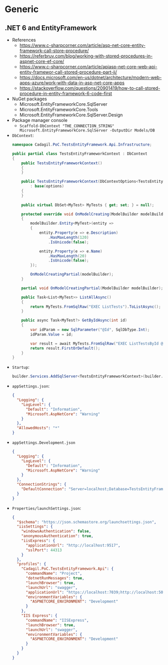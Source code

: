 # Generic

## .NET 6 and EntityFramework
- References
  - https://www.c-sharpcorner.com/article/asp-net-core-entity-framework-call-store-procedure/
  - https://referbruv.com/blog/working-with-stored-procedures-in-aspnet-core-ef-core/
  - https://www.c-sharpcorner.com/article/apiasp-net-core-web-api-entity-framewor-call-stored-procedure-part-ii/
  - https://docs.microsoft.com/en-us/dotnet/architecture/modern-web-apps-azure/work-with-data-in-asp-net-core-apps
  - https://stackoverflow.com/questions/20901419/how-to-call-stored-procedure-in-entity-framework-6-code-first
- NuGet packages
  - Microsoft.EntityFrameworkCore.SqlServer
  - Microsoft.EntityFrameworkCore.Tools
  - Microsoft.EntityFrameworkCore.SqlServer.Design
- Package manager console
  - `Scaffold-DbContext "THE_CONNECTION_STRING" Microsoft.EntityFrameworkCore.SqlServer -OutputDir Models/DB`
- `DbContext`:
  ```csharp
  namespace Cadagil.PoC.TestsEntityFramework.Api.Infrastructure;

  public partial class TestsEntityFrameworkContext : DbContext
  {
      public TestsEntityFrameworkContext()
      {
      }

      public TestsEntityFrameworkContext(DbContextOptions<TestsEntityFrameworkContext> options)
          : base(options)
      {
      }
   
      public virtual DbSet<MyTest> MyTests { get; set; } = null!;
  
      protected override void OnModelCreating(ModelBuilder modelBuilder)
      {
          modelBuilder.Entity<MyTest>(entity =>
          {
              entity.Property(e => e.Description)
                  .HasMaxLength(120)
                  .IsUnicode(false);

              entity.Property(e => e.Name)
                  .HasMaxLength(20)
                  .IsUnicode(false);
          });

          OnModelCreatingPartial(modelBuilder);
      }

      partial void OnModelCreatingPartial(ModelBuilder modelBuilder);

      public Task<List<MyTest>> ListAllAsync()
      {
          return MyTests.FromSqlRaw("EXEC ListTests").ToListAsync();
      }

      public async Task<MyTest?> GetByIdAsync(int id)
      {
          var idParam = new SqlParameter("@Id", SqlDbType.Int);
          idParam.Value = id;

          var result = await MyTests.FromSqlRaw("EXEC ListTestsById @Id", idParam).ToListAsync();
          return result.FirstOrDefault();
      }
  }
  ```
- `Startup`:
  ```csharp
  builder.Services.AddSqlServer<TestsEntityFrameworkContext>(builder.Configuration.GetConnectionString("DefaultConnection"));
  ```
- `appSettings.json`:
  ```json
  {
    "Logging": {
      "LogLevel": {
        "Default": "Information",
        "Microsoft.AspNetCore": "Warning"
      }
    },
    "AllowedHosts": "*"
  }
  ```
- `appSettings.Development.json`
  ```json
  {
    "Logging": {
      "LogLevel": {
        "Default": "Information",
        "Microsoft.AspNetCore": "Warning"
      }
    },
    "ConnectionStrings": {
      "DefaultConnection": "Server=localhost;Database=TestsEntityFramework;User Id=sa;Password=Pa55w0rd;"
    }
  }
  ```
- `Properties/launchSettings.json`:
  ```json
  {
    "$schema": "https://json.schemastore.org/launchsettings.json",
    "iisSettings": {
      "windowsAuthentication": false,
      "anonymousAuthentication": true,
      "iisExpress": {
        "applicationUrl": "http://localhost:9517",
        "sslPort": 44313
      }
    },
    "profiles": {
      "Cadagil.PoC.TestsEntityFramework.Api": {
        "commandName": "Project",
        "dotnetRunMessages": true,
        "launchBrowser": true,
        "launchUrl": "swagger",
        "applicationUrl": "https://localhost:7039;http://localhost:5039",
        "environmentVariables": {
          "ASPNETCORE_ENVIRONMENT": "Development"
        }
      },
      "IIS Express": {
        "commandName": "IISExpress",
        "launchBrowser": true,
        "launchUrl": "swagger",
        "environmentVariables": {
          "ASPNETCORE_ENVIRONMENT": "Development"
        }
      }
    }
  }
  ```
